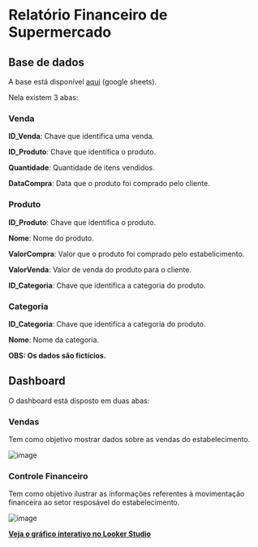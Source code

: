 # Relatório Financeiro de Supermercado

## Base de dados

A base está disponível [aqui](https://docs.google.com/spreadsheets/d/118_mRoblLu2mGcfv3Gjvs_xHJ_MNxTDrn4jea8RmPbc/edit?usp=sharing) (google sheets).

Nela existem 3 abas:

### Venda

**ID_Venda**: Chave que identifica uma venda.

**ID_Produto**: Chave que identifica o produto.

**Quantidade**:	Quantidade de itens vendidos.

**DataCompra**: Data que o produto foi comprado pelo cliente.

### Produto

**ID_Produto**: Chave que identifica o produto.

**Nome**: Nome do produto.

**ValorCompra**: Valor que o produto foi comprado pelo estabelicimento.

**ValorVenda**:	Valor de venda do produto para o cliente.

**ID_Categoria**: Chave que identifica a categoria do produto.

### Categoria

**ID_Categoria**:	Chave que identifica a categoria do produto.

**Nome**: Nome da categoria.

**OBS: Os dados são fictícios.**

## Dashboard

O dashboard está disposto em duas abas:

### Vendas

Tem como objetivo mostrar dados sobre as vendas do estabelecimento.

![image](https://github.com/user-attachments/assets/e3b46d34-4b4e-437d-bfa3-8b9a1d7a170d)

### Controle Financeiro

Tem como objetivo ilustrar as informações referentes à movimentação financeira ao setor resposável do estabelecimento.

![image](https://github.com/user-attachments/assets/4bdad0e2-fb5d-4ff0-a23f-2445801a8e9a)

[**Veja o gráfico interativo no Looker Studio**](https://lookerstudio.google.com/reporting/4b6b14ee-0221-4311-b735-edc85c5e8aa7)

